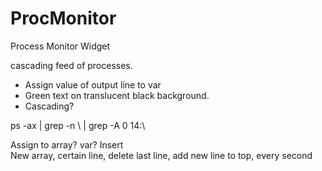 # ProcMonitor

Process Monitor Widget

cascading feed of processes.


- Assign value of output line to var
- Green text on translucent black background.
- Cascading?


ps -ax | grep -n \ | grep -A 0 14:\ 


Assign to array? var?
Insert <br>
New array, certain line, delete last line,
  add new line to top, every second

